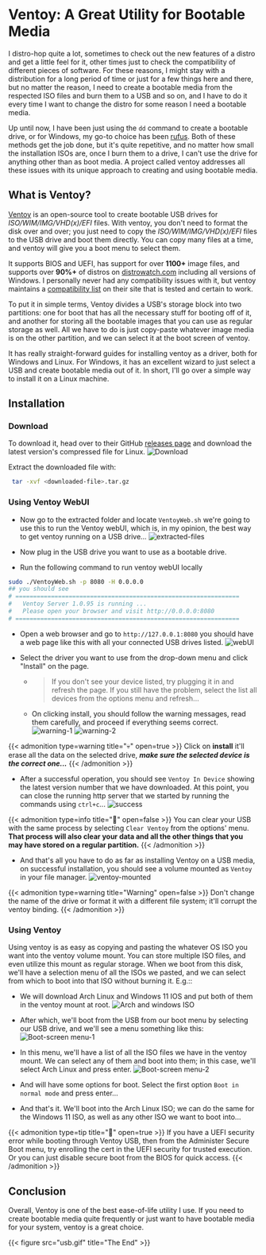 # Ventoy: A Great Utility for Bootable Media


I distro-hop quite a lot, sometimes to check out the new features of a distro and get a little feel for it, other times just to check the compatibility of different pieces of software. For these reasons, I might stay with a distribution for a long period of time or just for a few things here and there, but no matter the reason, I need to create a bootable media from the respected ISO files and burn them to a USB and so on, and I have to do it every time I want to change the distro for some reason I need a bootable media.

Up until now, I have been just using the `dd` command to create a bootable drive, or for Windows, my go-to choice has been [rufus](https://rufus.ie/). Both of these methods get the job done, but it's quite repetitive, and no matter how small the installation ISOs are, once I burn them to a drive, I can't use the drive for anything other than as boot media. A project called ventoy addresses all these issues with its unique approach to creating and using bootable media.

## What is Ventoy?

[Ventoy](https://www.ventoy.net) is an open-source tool to create bootable USB drives for *ISO/WIM/IMG/VHD(x)/EFI* files. With ventoy, you don't need to format the disk over and over; you just need to copy the *ISO/WIM/IMG/VHD(x)/EFI* files to the USB drive and boot them directly. You can copy many files at a time, and ventoy will give you a boot menu to select them.

It supports BIOS and UEFI, has support for over **1100+** image files, and supports over **90%+** of distros on [distrowatch.com](https://distrowatch.com) including all versions of Windows. I personally never had any compatibility issues with it, but ventoy maintains a [compatibility list](https://www.ventoy.net/en/isolist.html) on their site that is tested and certain to work.

To put it in simple terms, Ventoy divides a USB's storage block into two partitions: one for boot that has all the necessary stuff for booting off of it, and another for storing all the bootable images that you can use as regular storage as well. All we have to do is just copy-paste whatever image media is on the other partition, and we can select it at the boot screen of ventoy.

It has really straight-forward guides for installing ventoy as a driver, both for Windows and Linux. For Windows, it has an excellent wizard to just select a USB and create bootable media out of it. In short, I'll go over a simple way to install it on a Linux machine.

## Installation

### Download

To download it, head over to their GitHub [releases page](https://github.com/ventoy/Ventoy/releases) and download the latest version's compressed file for Linux.
![Download](1_download_ventoy.png)

Extract the downloaded file with:

```bash
 tar -xvf <downloaded-file>.tar.gz
```

### Using Ventoy WebUI

- Now go to the extracted folder and locate `VentoyWeb.sh` we're going to use this to run the Ventoy webUI, which is, in my opinion, the best way to get ventoy running on a USB drive...
![extracted-files](2_extracted.png)

- Now plug in the USB drive you want to use as a bootable drive.

- Run the following command to run ventoy webUI locally

```bash
sudo ./VentoyWeb.sh -p 8080 -H 0.0.0.0
## you should see
# ===============================================================
#   Ventoy Server 1.0.95 is running ...
#   Please open your browser and visit http://0.0.0.0:8080
# ===============================================================
```

- Open a web browser and go to `http://127.0.0.1:8080` you should have a web page like this with all your connected USB drives listed.
![webUI](3_webUI.png)

- Select the driver you want to use from the drop-down menu and click "Install" on the page.
  - > If you don't see your device listed, try plugging it in and refresh the page. If you still have the problem, select the list all devices from the options menu and refresh...
  - On clicking install, you should follow the warning messages, read them carefully, and proceed if everything seems correct.
![warning-1](4_warning_1.png) ![warning-2](4_warning_2.png)

{{< admonition type=warning title="💀" open=true >}}
Click on **install** it'll erase all the data on the selected drive, ***make sure the selected device is the correct one...***
{{< /admonition >}}

- After a successful operation, you should see `Ventoy In Device` showing the latest version number that we have downloaded. At this point, you can close the running http server that we started by running the commands using `ctrl+c`...
![success](5_success.png)

{{< admonition type=info title="📝" open=false >}}
You can clear your USB with the same process by selecting `Clear Ventoy` from the options' menu. **That process will also clear your data and all the other things that you may have stored on a regular partition.**
{{< /admonition >}}

- And that's all you have to do as far as installing Ventoy on a USB media, on successful installation, you should see a volume mounted as `Ventoy` in your file manager.
![ventoy-mounted](6_ventoy-ounted.png)

{{< admonition type=warning title="Warning" open=false >}}
Don't change the name of the drive or format it with a different file system; it'll corrupt the ventoy binding.
{{< /admonition >}}

### Using Ventoy

Using ventoy is as easy as copying and pasting the whatever OS ISO you want into the ventoy volume mount. You can store multiple ISO files, and even utilize this mount as regular storage. When we boot from this disk, we'll have a selection menu of all the ISOs we pasted, and we can select from which to boot into that ISO without burning it. E.g.::

- We will download Arch Linux and Windows 11 IOS and put both of them in the ventoy mount at root.
![Arch and windows ISO](7_different-iso.png)

- After which, we'll boot from the USB from our boot menu by selecting our USB drive, and we'll see a menu something like this:
![Boot-screen menu-1](8_bootscreen-1.png)

- In this menu, we'll have a list of all the ISO files we have in the ventoy mount. We can select any of them and boot into them; in this case, we'll select Arch Linux and press enter.
![Boot-screen menu-2](9_bootscreen-2.png)

- And will have some options for boot. Select the first option `Boot in normal mode` and press enter...

- And that's it. We'll boot into the Arch Linux ISO; we can do the same for the Windows 11 ISO, as well as any other ISO we want to boot into...

{{< admonition type=tip title="🚧" open=true >}}
If you have a UEFI security error while booting through Ventoy USB, then from the Administer Secure Boot menu, try enrolling the cert in the UEFI security for trusted execution. Or you can just disable secure boot from the BIOS for quick access.
{{< /admonition >}}

## Conclusion

Overall, Ventoy is one of the best ease-of-life utility I use. If you need to create bootable media quite frequently or just want to have bootable media for your system, ventoy is a great choice.

{{< figure src="usb.gif" title="The End" >}}

